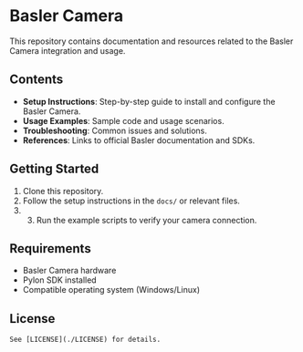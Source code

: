 # Basler Camera

This repository contains documentation and resources related to the Basler Camera integration and usage.

## Contents

- **Setup Instructions**: Step-by-step guide to install and configure the Basler Camera.
- **Usage Examples**: Sample code and usage scenarios.
- **Troubleshooting**: Common issues and solutions.
- **References**: Links to official Basler documentation and SDKs.

## Getting Started

1. Clone this repository.
2. Follow the setup instructions in the `docs/` or relevant files.
3. 3. Run the example scripts to verify your camera connection.

## Requirements

- Basler Camera hardware
- Pylon SDK installed
- Compatible operating system (Windows/Linux)

## License

    See [LICENSE](./LICENSE) for details.
